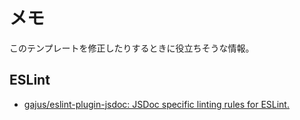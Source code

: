 # メモ

このテンプレートを修正したりするときに役立ちそうな情報。

## ESLint

- [gajus/eslint-plugin-jsdoc: JSDoc specific linting rules for ESLint.](https://github.com/gajus/eslint-plugin-jsdoc)
